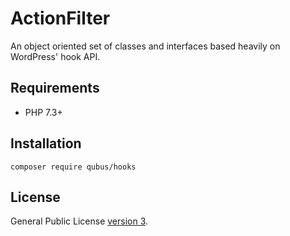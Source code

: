 # ActionFilter
An object oriented set of classes and interfaces based heavily on WordPress' hook API.

## Requirements
* PHP 7.3+

## Installation
```
composer require qubus/hooks
```
## License
General Public License [version 3](http://www.gnu.org/licenses/gpl-3.0.html).
